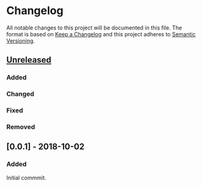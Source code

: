 # Changelog
 All notable changes to this project will be documented in this file.
 The format is based on [Keep a Changelog](http://keepachangelog.com/) and this project adheres to [Semantic Versioning](http://semver.org/).

 ## [Unreleased]
### Added
### Changed
### Fixed
### Removed

 ## [0.0.1] - 2018-10-02
### Added
Initial commmit.

[Unreleased]: https://github.com/shopgate/ext-upselling/compare/v0.0.1...HEAD
[1.0.0]: https://github.com/shopgate/ext-upselling/compare/v0.0.1...v1.0.0